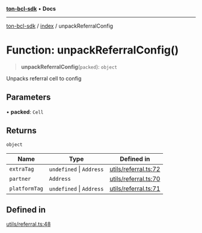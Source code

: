 [**ton-bcl-sdk**](../../README.md) • **Docs**

***

[ton-bcl-sdk](../../README.md) / [index](../README.md) / unpackReferralConfig

# Function: unpackReferralConfig()

> **unpackReferralConfig**(`packed`): `object`

Unpacks referral cell to config

## Parameters

• **packed**: `Cell`

## Returns

`object`

| Name | Type | Defined in |
| ------ | ------ | ------ |
| `extraTag` | `undefined` \| `Address` | [utils/referral.ts:72](https://github.com/ton-fun-tech/ton-bcl-sdk/blob/7ee0ff6d1b35906d586d4feb09739aac48bafc30/src/utils/referral.ts#L72) |
| `partner` | `Address` | [utils/referral.ts:70](https://github.com/ton-fun-tech/ton-bcl-sdk/blob/7ee0ff6d1b35906d586d4feb09739aac48bafc30/src/utils/referral.ts#L70) |
| `platformTag` | `undefined` \| `Address` | [utils/referral.ts:71](https://github.com/ton-fun-tech/ton-bcl-sdk/blob/7ee0ff6d1b35906d586d4feb09739aac48bafc30/src/utils/referral.ts#L71) |

## Defined in

[utils/referral.ts:48](https://github.com/ton-fun-tech/ton-bcl-sdk/blob/7ee0ff6d1b35906d586d4feb09739aac48bafc30/src/utils/referral.ts#L48)

